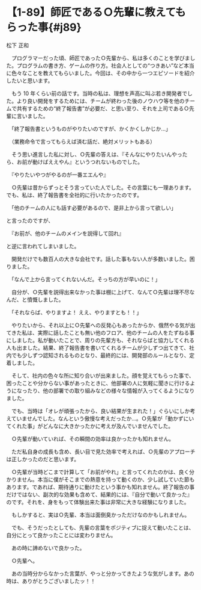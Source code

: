 # 【1-89】師匠であるＯ先輩に教えてもらった事{#j89}

<div class="author">松下 正和</div>

　プログラマーだった頃、師匠であったＯ先輩から、私は多くのことを学びました。プログラムの書き方、ゲームの作り方。社会人としての“つきあい”など本当に色々なことを教えてもらいました。今回は、その中から一つエピソードを紹介したいと思います。

　もう 10 年くらい前の話です。当時の私は、理想を声高に叫ぶ若き開発者でした。より良い開発をするためには、チームが終わった後のノウハウ等を他のチームで共有するための“終了報告書”が必要だ、と思い至り、それを上司であるＯ先輩に言いました。

　「終了報告書というものがやりたいのですが、かくかくしかじか…」

　（業務命令で言ってもらえば済む話だ、絶対メリットもある）

　そう思い進言した私に対し、Ｏ先輩の答えは、『そんなにやりたいんやったら、お前が動けばええやん』というつれないものでした。

　『やりたいやつがやるのが一番エエんや』

　Ｏ先輩は昔からずっとそう言っていた人でした。その言葉にも一理あります。でも、私は、終了報告書を全社的に行いたかったのです。

　「他のチームの人にも話す必要があるので、是非上から言って欲しい」

と言ったのですが、

　『お前が、他のチームのメインを説得して回れ』

と逆に言われてしまいました。

　開発だけでも数百人の大きな会社です。話した事もない人が多数いました。困りました。

　「なんで上から言ってくれないんだ。そっちの方が早いのに！」

　自分が、Ｏ先輩を説得出来なかった事は棚に上げて、なんてＯ先輩は理不尽なんだ、と憤慨しました。

　「それならば、やりますよ！ ええ、やりますとも！！」

　やりたいから、それ以上にＯ先輩への反発心もあったからか、俄然やる気が出てきた私は、実際に話したことも無い他のフロア、他のチームの人をたずねる事にしました。私が動いたことで、周りの先輩方も、それならばと協力してくれる人も出ました。結果、終了報告書を書いてくれるチームが少しずつ出てきて、社内でも少しずつ認知されるものとなり、最終的には、開発部のルールとなり、定着しました。

　そして、社内の色々な所に知り合いが出来ました。顔を覚えてもらった事で、困ったことや分からない事があったときに、他部署の人に気軽に聞きに行けるようになったり、他の部署での取り組みなどの様々な情報が入ってくるようになりました。

　でも、当時は「オレが頑張ったから、良い結果が生まれた！」ぐらいにしか考えていませんでした。なんという傲慢な考えだったか…。Ｏ先輩が「動かずにいてくれた事」がどんなに大きかったかに考えが及んでいませんでした。

　Ｏ先輩が動いていれば、その瞬間の効率は良かったかも知れません。

　ただ私自身の成長も含め、長い目で見た効率で考えれば、Ｏ先輩のアプローチは正しかったのだと思います。

　Ｏ先輩が当時どこまで計算して「お前がやれ」と言ってくれたのかは、良く分かりません。本当に僕がそこまでの熱意を持って動くのか、少し試していた節もあります。であれば、期待通りに動けたという事かも知れません。終了報告の事だけではない、副次的な効果も含めて、結果的には、『自分で動いて良かった』のです。それを、身をもって体験出来た事は非常に大きな経験になりました。

　もしかすると、実はＯ先輩、本当は面倒臭かっただけなのかもしれません。

　でも、そうだったとしても、先輩の言葉をポジティブに捉えて動いたことは、自分にとって良かったことには変わりません。

　あの時に諦めないで良かった。

　Ｏ先輩へ。

　あの当時分からなかった言葉が、やっと分かってきたような気がします。あの時は、ありがとうございましたッ！！
